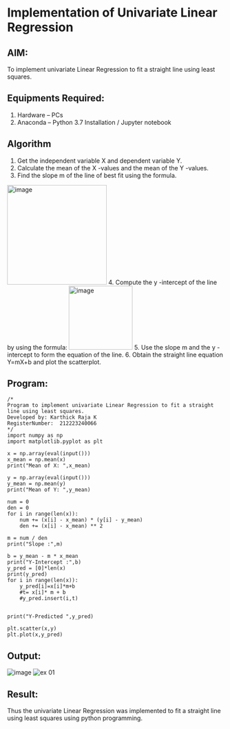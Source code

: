# Implementation of Univariate Linear Regression
## AIM:
To implement univariate Linear Regression to fit a straight line using least squares.

## Equipments Required:
1. Hardware – PCs
2. Anaconda – Python 3.7 Installation / Jupyter notebook

## Algorithm
1. Get the independent variable X and dependent variable Y.
2. Calculate the mean of the X -values and the mean of the Y -values.
3. Find the slope m of the line of best fit using the formula. 
<img width="231" alt="image" src="https://user-images.githubusercontent.com/93026020/192078527-b3b5ee3e-992f-46c4-865b-3b7ce4ac54ad.png">
4. Compute the y -intercept of the line by using the formula:
<img width="148" alt="image" src="https://user-images.githubusercontent.com/93026020/192078545-79d70b90-7e9d-4b85-9f8b-9d7548a4c5a4.png">
5. Use the slope m and the y -intercept to form the equation of the line.
6. Obtain the straight line equation Y=mX+b and plot the scatterplot.

## Program:
```
/*
Program to implement univariate Linear Regression to fit a straight line using least squares.
Developed by: Karthick Raja K
RegisterNumber:  212223240066
*/
import numpy as np
import matplotlib.pyplot as plt

x = np.array(eval(input()))
x_mean = np.mean(x)
print("Mean of X: ",x_mean)

y = np.array(eval(input()))
y_mean = np.mean(y)
print("Mean of Y: ",y_mean)

num = 0
den = 0
for i in range(len(x)):
    num += (x[i] - x_mean) * (y[i] - y_mean)
    den += (x[i] - x_mean) ** 2

m = num / den
print("Slope :",m)

b = y_mean - m * x_mean
print("Y-Intercept :",b)
y_pred = [0]*len(x)
print(y_pred)
for i in range(len(x)):
    y_pred[i]=x[i]*m+b
    #t= x[i]* m + b
    #y_pred.insert(i,t)
    

print("Y-Predicted ",y_pred)

plt.scatter(x,y)
plt.plot(x,y_pred)
```
## Output:
![image](https://github.com/user-attachments/assets/9655a365-22d4-445b-b924-431414305c10)
![ex 01](https://github.com/user-attachments/assets/e1cf9326-985c-41c5-bd33-ec50974def78)

## Result:
Thus the univariate Linear Regression was implemented to fit a straight line using least squares using python programming.
